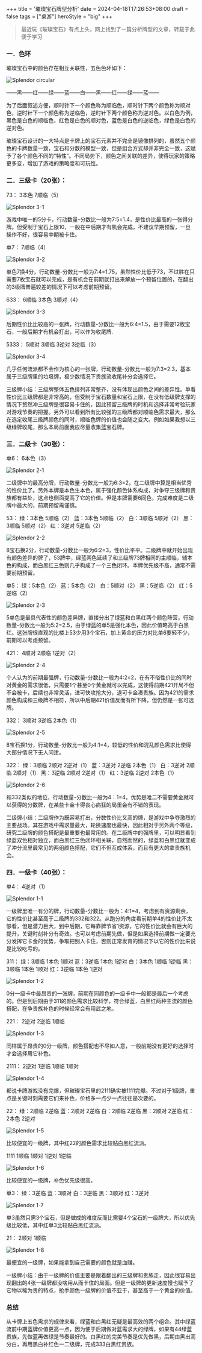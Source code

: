 +++
title = '璀璨宝石牌型分析'
date = 2024-04-18T17:26:53+08:00
draft = false
tags = ["桌游"]
heroStyle = "big"
+++


> 最近玩《璀璨宝石》有点上头，网上找到了一篇分析牌型的文章，转载于此便于学习

### 一．色环

璀璨宝石中的颜色存在相互关联性，五色色环如下：

<img src="img/circular.webp" alt="Splendor circular" class="center-image"/>

——黑——红——绿——蓝——白——黑——红——绿——蓝——

为了后面叙述方便，顺时针下一个颜色称为顺临色，顺时针下两个颜色称为顺对色，逆时针下一个颜色称为逆临色，逆时针下两个颜色称为逆对色。以白色为例，黑色是白色的顺临色，红色是白色的顺对色，蓝色是白色的逆临色，绿色是白色的逆对色。

璀璨宝石设计的一大特点是卡牌上的宝石元素并不完全是镜像排列的，虽然五个颜色的卡牌数量一致，宝石和分数的模型一致，但是组合方式却并非完全一致，这赋予了各个颜色不同的“特性”。不同局势下，颜色之间关联的差异，使得玩家的策略更多变，增加了游戏的策略度和可玩性。

### 二．三级卡（20张）：

73：
3本色 7顺临（5）

<img src="img/3-1.webp" alt="Splendor 3-1" class="center-image"/>

游戏中唯一的5分卡，行动数量-分数比一般为7:5=1.4，是性价比最高的一张得分牌。但受制于宝石上限10，一般在中后期才有机会完成，不建议早期预留，一旦操作不好，很容易中期被卡住。

单7：
7顺临（4）

<img src="img/3-2.webp" alt="Splendor 3-2" class="center-image"/>

单色7换4分，行动数量-分数比一般为7:4=1.75，虽然性价比低于73，不过胜在只需要7枚宝石就可以完成，是有机会在前期就打出来解放一个预留位置的，在翻出的3级牌普遍较差的情况下可以考虑前期预留。

633：
6顺临 3本色 3顺对（4）

<img src="img/3-3.webp" alt="Splendor 3-3" class="center-image"/>

后期性价比比较高的一张牌，行动数量-分数比一般为6:4=1.5，由于需要12枚宝石，一般后期才有机会打出，可以作为收尾牌.

5333：
5顺对 3顺临 3逆对 3逆临（3）

<img src="img/3-4.webp" alt="Splendor 3-4" class="center-image"/>

几乎任何流派都不会作为核心的一张牌，行动数量-分数比一般为7:3=2.3，基本属于三级牌里的垃圾牌，极少数情况下贵族流收尾补分会选择它。

三级牌小结：三级牌整体五色排列非常整齐，没有体现出颜色之间的差异性。单看性价比三级牌都是非常高的，但受制于宝石数量和宝石上限，在没有低级牌支撑的情况下贸然冲三级牌是很容易卡住的，因此预留三级牌的时机和选择非常考验玩家对游戏节奏的把握。另外可以看到所有比较强的三级牌都对顺临色需求最大，那么在选定收尾三级牌颜色的同时，顺临色牌的价值也会随之变大。例如如果我想以三级绿牌收尾，那么本局前面我应尽量收集蓝宝石牌。

### 三．二级卡（30张）：

单6：
6本色（3）

<img src="img/2-1.webp" alt="Splendor 2-1" class="center-image"/>

二级牌中的最高分牌，行动数量-分数比一般为6:3=2，在二级牌中算是相当优秀的性价比了。另外本牌是本色生本色，属于强化颜色体系构成，对争夺三级牌和贵族都有益处，这点也侧面提高了它的价值。但是本牌需要6同色，完成难度是二级牌中最大的，前期预留需谨慎。

53：
绿：3本色 5顺临（2）
蓝：3本色 5顺临（2）
白：3顺临 5顺对（2）
黑：3顺临 5顺对（2）
红：3逆对 5逆临（2）

<img src="img/2-2.webp" alt="Splendor 2-2" class="center-image"/>

8宝石换2分，行动数量-分数比一般为6:2=3，性价比平平。二级牌中就开始出现有颜色差异的牌了，53牌中，绿蓝两色延续了和三级牌73牌相同的主顺临，辅本色的构成，而白黑红三色则几乎构成了一个三色闭环。本牌优先级不高，通常不需要前期预留。

单5：
绿：5本色（2）
蓝：5本色（2）
白：5顺对（2）
黑：5逆临（2）
红：5逆临（2）

<img src="img/2-3.webp" alt="Splendor 2-3" class="center-image"/>

5单色是最具代表性的颜色差异牌，直接分出了绿蓝和白黑红两个颜色阵营，行动数量-分数比一般为5:2=2.5，由于绿蓝的单5是强化本色，因此价值略高于白黑红。这张牌很直观的比楼上53少用3个宝石，加上黄金的压力对比单6要轻不少，前期可以考虑预留。

421：
4顺对 2顺临 1逆对（2）

<img src="img/2-4.webp" alt="Splendor 2-4" class="center-image"/>

个人认为的前期最强牌，行动数量-分数比一般为4:2=2，在有不俗性价比的同时对黄金的需求很低，只需要1个甚至0个黄金就可以完成，这使得前期421开局不但不会被卡，后续也非常灵活，进可快攻抢大分，退可卡金凑贵族。因为421的需求颜色构成和三级牌不相符，所以中后期421价值反而有所下降，但仍然是一张可选牌。

332：
3顺对 3逆临 2本色（1）

<img src="img/2-5.webp" alt="Splendor 2-5" class="center-image"/>

8宝石换1分，行动数量-分数比一般为4:1=4，较低的性价和混乱颜色需求比使得大部分情况下无人问津。

322：
绿：3顺临 2顺对 2逆对（1）
蓝：3逆对 2逆临 2本色（1）
白：3逆对 2顺临 2顺对（1）
黑：3逆临 2顺对 2逆对（1）
红：3逆临 2逆对 2本色（1）

<img src="img/2-6.webp" alt="Splendor 2-6" class="center-image"/>

和332类似的地位，行动数量-分数比一般为4：1=4，优势是唯二不需要黄金就可以获得的分数牌，在某些卡金卡得丧心病狂的局里会有不错的表现。

二级牌小结：二级牌作为既容易打出，分数性价比又高的牌，是游戏中争夺激烈的主要战场。其在游戏中需求量最大，轮换速度也最快，因此相对于另外两个等级，研究二级牌的颜色搭配是最重要也最常用的。在二级牌中的强牌里，可以明显看到绿蓝双色相对独立，而白黑红三色闭环相关联，自然而然的，绿蓝和白黑红就变成了冲分流里最常见的两组颜色搭配，它们不但互成体系，而且有更大的拿贵族机会。

### 四．一级卡（40张）：

单4：
4逆对（1）

<img src="img/1-1.webp" alt="Splendor 1-1" class="center-image"/>

一级牌里唯一有分的牌，行动数量-分数比一般为：4:1=4，考虑到有资源剩余，它的性价比甚至高于二级牌的332和322。从跑分的角度看前期单4的性价比不太够看，但是潜力巨大，到中后期，它每靠牌节省1资源，它的性价比就会有巨大的提升，关键时刻补分有奇效。也可以考虑前期先做，但是如果选择前期做一定要充分发挥它卡金的优势，争取把别人卡住，否则正常发育的情况下以它的性价比来说是比较吃亏的。

311：
绿：3顺临 1本色 1顺对
蓝：3逆临 1本色 1逆对
白：3本色 1顺临 1逆临
黑：3顺临 1本色 1顺对
红：3逆临 1本色 1逆对

<img src="img/1-2.webp" alt="Splendor 1-2" class="center-image"/>

0分一级卡中最昂贵的一张牌，前期在同颜色的一级卡中一般都是最后一个考虑的。但是到后期由于311的颜色需求比较科学，符合绿蓝，白黑红两种主流的颜色搭配，在争贵族补色的时候经常会有用武之地。

221：
2逆对 2逆临 1顺临

<img src="img/1-3.webp" alt="Splendor 1-3" class="center-image"/>

同样属于昂贵的0分一级牌，颜色搭配也不尽如人意，一般前期没有更好的选择时才会选择用它补色。

2111：
2逆对 1逆临 1顺临 1顺对

<img src="img/1-4.webp" alt="Splendor 1-4" class="center-image"/>

都说卡牌游戏没有完爆，但璀璨宝石里的2111确实被1111完爆。不过对于1级牌，重点是关键时刻需要它们来补色，价格多一点少一点往往是次要的。

22：
绿：2顺临 2逆临
蓝：2顺对 2逆临
白：2顺临 2逆临
黑：2顺对 2逆临
红：2本色 2逆对

<img src="img/1-5.webp" alt="Splendor 1-5" class="center-image"/>

比较便宜的一级牌，其中红22的颜色需求比较贴白黑红流派。

1111
1顺临 1顺对 1逆对 1逆临

<img src="img/1-6.webp" alt="Splendor 1-6" class="center-image"/>

比较便宜的一级牌，补色优先级很高。

单3：
绿：3逆临
蓝：3顺对
白：3逆临
黑：3顺对
红：3逆对

<img src="img/1-7.webp" alt="Splendor 1-7" class="center-image"/>

单3虽然只需3个宝石，但是做成的难度反而比需要4个宝石的一级牌大，所以优先级比较低，其中红单3比较贴白黑红流派。

21：
2顺对 1顺临

<img src="img/1-8.webp" alt="Splendor 1-8" class="center-image"/>

最便宜的一级牌，如果能拿到自己需要的颜色就是血赚。

一级牌小结：由于一级牌的价值主要是跟着翻出的三级牌和贵族走，因此很容易出现翻出的4张一级牌都没啥用从而卡住的局面。但是一级牌的更新速度慢也赋予了它物以稀为贵的特点，抢手颜色一级牌的价值不亚于，甚至高于一个黄金的价值。

### 总结

从卡牌上五色需求的规律来看，绿蓝和白黑红无疑是最高效的两个组合。其中绿蓝流前中期蓝牌价值更高一点，因为便于后期做对蓝需求大的绿牌，如果有44绿蓝贵族，先做蓝再做绿是节奏最好的。白黑红的完美节奏是优先做黑，后期由黑出高分白，再用黑白补红色一二级牌，完成333白黑红贵族。